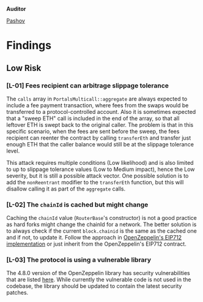**Auditor**

[Pashov](https://twitter.com/pashovkrum)

# Findings

## Low Risk

### [L-01] Fees recipient can arbitrage slippage tolerance

The `calls` array in `PortalsMulticall::aggregate` are always expected to include a fee payment transaction, where fees from the swaps would be transferred to a protocol-controlled account. Also it is sometimes expected that a "sweep ETH" call is included in the end of the array, so that all leftover ETH is swept back to the original caller. The problem is that in this specific scenario, when the fees are sent before the sweep, the fees recipient can reenter the contract by calling `transferEth` and transfer just enough ETH that the caller balance would still be at the slippage tolerance level.

This attack requires multiple conditions (Low likelihood) and is also limited to up to slippage tolerance values (Low to Medium impact), hence the Low severity, but it is still a possible attack vector. One possible solution is to add the `nonReentrant` modifier to the `transferEth` function, but this will disallow calling it as part of the `aggregate` calls.

### [L-02] The `chainId` is cached but might change

Caching the `chainId` value (`RouterBase`'s constructor) is not a good practice as hard forks might change the chainId for a network. The better solution is to always check if the current `block.chainid` is the same as the cached one and if not, to update it. Follow the approach in [OpenZeppelin's EIP712 implementation](https://github.com/OpenZeppelin/openzeppelin-contracts/blob/2271e2c58d007894c5fe23c4f03a95f645ac9175/contracts/utils/cryptography/EIP712.sol#L81-L87) or just inherit from the OpenZeppelin's EIP712 contract.

### [L-03] The protocol is using a vulnerable library

The 4.8.0 version of the OpenZeppelin library has security vulnerabilities that are listed [here](https://github.com/OpenZeppelin/openzeppelin-contracts/security). While currently the vulnerable code is not used in the codebase, the library should be updated to contain the latest security patches.
